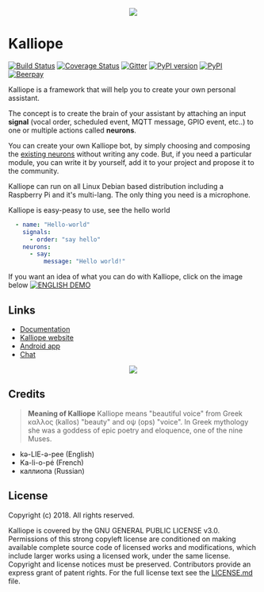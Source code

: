 <p align="center">
    <img src="docs/images/Kalliope_logo_large.png">
</p>

# Kalliope
[![Build Status](https://travis-ci.org/kalliope-project/kalliope.svg?branch=master)](https://travis-ci.org/kalliope-project/kalliope)
[![Coverage Status](https://coveralls.io/repos/github/kalliope-project/kalliope/badge.svg)](https://coveralls.io/github/kalliope-project/kalliope)
[![Gitter](https://badges.gitter.im/gitterHQ/gitter.svg)](https://gitter.im/kalliope-project/Lobby)
[![PyPI version](https://badge.fury.io/py/kalliope.svg)](https://badge.fury.io/py/kalliope)
[![PyPI](https://img.shields.io/pypi/pyversions/kalliope.svg)](https://pypi.python.org/pypi/kalliope/)
[![Beerpay](https://beerpay.io/kalliope-project/kalliope/badge.svg?style=flat)](https://beerpay.io/kalliope-project/kalliope)


Kalliope is a framework that will help you to create your own personal assistant.

The concept is to create the brain of your assistant by attaching an input **signal** (vocal order, scheduled event, MQTT message, GPIO event, etc..) to one or multiple actions called **neurons**.

You can create your own Kalliope bot, by simply choosing and composing the [existing neurons](https://kalliope-project.github.io/neurons_marketplace.html) without writing any code. But, if you need a particular module, you can write it by yourself, add it to your project and propose it to the community.

Kalliope can run on all Linux Debian based distribution including a Raspberry Pi and it's multi-lang. The only thing you need is a microphone.

Kalliope is easy-peasy to use, see the hello world

```yaml
  - name: "Hello-world"
    signals:
      - order: "say hello"
    neurons:
      - say:
          message: "Hello world!"
```

If you want an idea of what you can do with Kalliope, click on the image below
[![ENGLISH DEMO](https://img.youtube.com/vi/PcLzo4H18S4/0.jpg)](https://www.youtube.com/watch?v=PcLzo4H18S4)

## Links

- [Documentation](https://kalliope-project.github.io/kalliope/)
- [Kalliope website](https://kalliope-project.github.io/)
- [Android app](https://play.google.com/store/apps/details?id=kalliope.project)
- [Chat](https://gitter.im/kalliope-project/Lobby)

<p align="center">
    <img src="docs/images/kalliope_app.png">
</p>

## Credits

> **Meaning of Kalliope** Kalliope means "beautiful voice" from Greek καλλος (kallos) "beauty" and οψ (ops) "voice".
In Greek mythology she was a goddess of epic poetry and eloquence, one of the nine Muses.

- kə-LIE-ə-pee    (English)
- Ka-li-o-pé      (French)
- каллиопа        (Russian)

## License

Copyright (c) 2018. All rights reserved.

Kalliope is covered by the  GNU GENERAL PUBLIC LICENSE v3.0.
Permissions of this strong copyleft license are conditioned on making available complete source code of licensed works and modifications,
which include larger works using a licensed work, under the same license. Copyright and license notices must be preserved.
Contributors provide an express grant of patent rights.
For the full license text see the [LICENSE.md](LICENSE.md) file.
